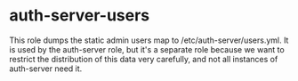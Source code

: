 auth-server-users
===

This role dumps the static admin users map to
/etc/auth-server/users.yml. It is used by the auth-server role, but
it's a separate role because we want to restrict the distribution of
this data very carefully, and not all instances of auth-server need
it.
